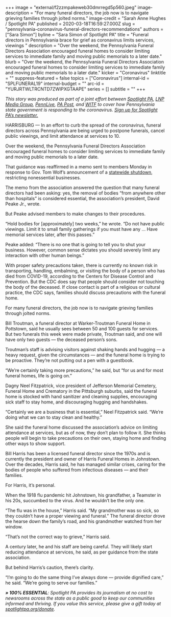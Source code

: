 +++
image = "external/f2zzmpakeweb30dmrregd5p560.jpeg"
image-description = "For many funeral directors, the job now is to navigate grieving families through jolted norms."
image-credit = "Sarah Anne Hughes / Spotlight PA"
published = 2020-03-18T16:59:27.000Z
slug = "pennsylvania-coronavirus-funeral-directors-recommendations"
authors = ["Sara Simon"]
byline = "Sara Simon of Spotlight PA"
title = "Funeral directors in Pennsylvania brace for grief as coronavirus limits services, viewings  "
description = "Over the weekend, the Pennsylvania Funeral Directors Association encouraged funeral homes to consider limiting services to immediate family and moving public memorials to a later date."
blurb = "Over the weekend, the Pennsylvania Funeral Directors Association encouraged funeral homes to consider limiting services to immediate family and moving public memorials to a later date."
kicker = "Coronavirus"
linktitle = ""
suppress-featured = false
topics = ["Coronavirus"]
internal-id = "SPLFUNERAL19"
internal-budget = ""
arc-id = "YURJRTWLTRCNTD7ZWIPXGTAAPE"
series = []
subtitle = ""
+++

<i>This story was produced as part of a joint effort between </i><a href="https://www.spotlightpa.org/"><i>Spotlight PA</i></a><i>, </i><a href="https://lancasteronline.com/"><i>LNP Media Group</i></a><i>, </i><a href="https://www.pennlive.com/"><i>PennLive</i></a><i>, </i><a href="https://papost.org/"><i>PA Post</i></a><i>, and </i><a href="https://www.witf.org/"><i>WITF</i></a><i> to cover how Pennsylvania state government is responding to the coronavirus. </i><a href="https://www.spotlightpa.org/newsletters"><i>Sign up for Spotlight PA’s newsletter.</i></a>

HARRISBURG — In an effort to curb the spread of the coronavirus, funeral directors across Pennsylvania are being urged to postpone funerals, cancel public viewings, and limit attendance at services to 10.

Over the weekend, the Pennsylvania Funeral Directors Association encouraged funeral homes to consider limiting services to immediate family and moving public memorials to a later date.

That guidance was reaffirmed in a memo sent to members Monday in response to Gov. Tom Wolf’s announcement of a <a href="https://www.spotlightpa.org/news/2020/03/everything-you-need-to-know-about-the-pennsylvania-coronavirus-shutdown-latest-updates/">statewide shutdown</a>, restricting nonessential businesses.

The memo from the association answered the question that many funeral directors had been asking: yes, the removal of bodies “from anywhere other than hospitals” is considered essential, the association’s president, David Peake Jr., wrote.

But Peake advised members to make changes to their procedures.

“Hold bodies for [approximately] two weeks,” he wrote. “Do not have public viewings. Limit it to small family gatherings if you must have any ... Have memorial services later, after this passes.”

Peake added: “There is no one that is going to tell you to shut your business. However, common sense dictates you should severely limit any interaction with other human beings.”

<script src="https://www.spotlightpa.org/embed.js" async></script><div data-spl-embed-version="1" data-spl-src="https://www.spotlightpa.org/embeds/donate/"></div>

With proper safety precautions taken, there is currently no known risk in transporting, handling, embalming, or visiting the body of a person who has died from COVID-19, according to the Centers for Disease Control and Prevention. But the CDC does say that people should consider not touching the body of the deceased. If close contact is part of a religious or cultural practice, the CDC says, families should discuss precautions with the funeral home.

For many funeral directors, the job now is to navigate grieving families through jolted norms.

Bill Troutman, a funeral director at Warker-Troutman Funeral Home in Pottstown, said he usually sees between 50 and 100 guests for services. But two funerals this week were made private, Troutman said, and one will have only two guests — the deceased person’s sons.

Troutman’s staff is advising visitors against shaking hands and hugging — a heavy request, given the circumstances — and the funeral home is trying to be proactive. They’re not putting out a pen with a guestbook.

“We’re certainly taking more precautions,” he said, but “for us and for most funeral homes, life is going on.”

Dagny Neel Fitzpatrick, vice president of Jefferson Memorial Cemetery, Funeral Home and Crematory in the Pittsburgh suburbs, said the funeral home is stocked with hand sanitizer and cleaning supplies, encouraging sick staff to stay home, and discouraging hugging and handshakes.

<script src="https://www.spotlightpa.org/embed.js" async></script><div data-spl-embed-version="1" data-spl-src="https://www.spotlightpa.org/embeds/newsletter/"></div>

“Certainly we are a business that is essential,” Neel Fitzpatrick said. “We’re doing what we can to stay clean and healthy.”

She said the funeral home discussed the association’s advice on limiting attendance at services, but as of now, they don’t plan to follow it. She thinks people will begin to take precautions on their own, staying home and finding other ways to show support.

Bill Harris has been a licensed funeral director since the 1970s and is currently the president and owner of Harris Funeral Homes in Johnstown. Over the decades, Harris said, he has managed similar crises, caring for the bodies of people who suffered from infectious diseases — and their families.

For Harris, it’s personal.

When the 1918 flu pandemic hit Johnstown, his grandfather, a Teamster in his 20s, succumbed to the virus. And he wouldn’t be the only one.

“The flu was in the house,” Harris said. “My grandmother was so sick, so they couldn’t have a proper viewing and funeral.” The funeral director drove the hearse down the family’s road, and his grandmother watched from her window.

“That’s not the correct way to grieve,” Harris said.

A century later, he and his staff are being careful. They will likely start reducing attendance at services, he said, as per guidance from the state association.

But behind Harris’s caution, there’s clarity.

“I’m going to do the same thing I’ve always done — provide dignified care,” he said. “We’re going to serve our families.”

<script src="https://www.spotlightpa.org/embed.js" async></script><div data-spl-embed-version="1" data-spl-src="https://www.spotlightpa.org/embeds/tips/?tip_text=Do%20you%20have%20a%20tip%20about%20%3Cb%3Ehow%20Pa.'s%20government%20is%20responding%20to%20the%20coronavirus%3C%2Fb%3E%3F%20Tell%20us."></div>

<i><b>» 100% ESSENTIAL</b></i><i>: Spotlight PA provides its journalism at no cost to newsrooms across the state as a public good to keep our communities informed and thriving. If you value this service, please give a gift today at </i><a href="https://www.spotlightpa.org/donate"><i>spotlightpa.org/donate</i></a><i>.</i>
